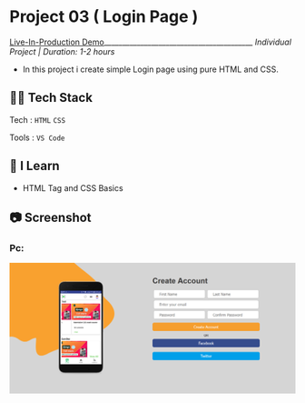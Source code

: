 # Project 03 ( Login Page )
[Live-In-Production Demo](https://beautiful-peony-f9fd90.netlify.app/)_________________________________________ _Individual Project | Duration: 1-2 hours_ <br>
- In this project i create simple Login page using pure HTML and CSS.

## 👨‍💻 Tech Stack
Tech : `HTML` `CSS` <br>

Tools : `VS Code`

## 📝 I Learn
- HTML Tag and CSS Basics

## 📷 Screenshot

### Pc:

<img src="./Output.png" alt="Output">

